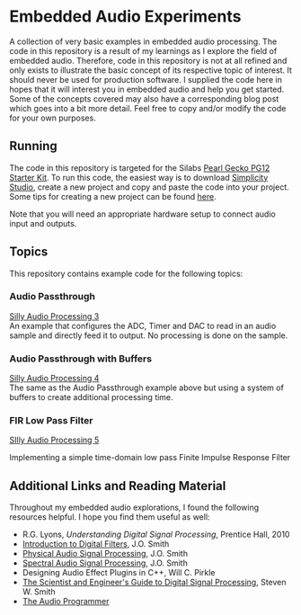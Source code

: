 # Embedded Audio Experiments

A collection of very basic examples in embedded audio processing.
The code in this repository is a result of my learnings as I explore the field of embedded audio.  Therefore, code in this repository is not at all refined and only exists to illustrate the basic concept of its respective topic of interest.  It should never be used for production software.  I supplied the code here in hopes that it will interest you in embedded audio and help you get started.  Some of the concepts covered may also have a corresponding blog post which goes into a bit more detail.  Feel free to copy and/or modify the code for your own purposes.
  
  
## Running

The code in this repository is targeted for the Silabs [Pearl Gecko PG12 Starter Kit](https://www.silabs.com/products/development-tools/mcu/32-bit/efm32-pearl-gecko-pg12-starter-kit).  To run this code, the easiest way is to download [Simplicity Studio](https://www.silabs.com/products/development-tools/software/simplicity-studio), create a new project and copy and paste the code into your project.  Some tips for creating a new project can be found [here](https://www.meoworkshop.org/silly-audio-processing-2/).  

Note that you will need an appropriate hardware setup to connect audio input and outputs.  
  
  
## Topics

This repository contains example code for the following topics:  
  
### Audio Passthrough  
[Silly Audio Processing 3](https://www.meoworkshop.org/silly-audio-processing-3/)  
An example that configures the ADC, Timer and DAC to read in an audio sample and directly feed it to output.  No processing is done on the sample.  
  
  
### Audio Passthrough with Buffers  
[Silly Audio Processing 4](https://www.meoworkshop.org/silly-audio-processing-4/)  
The same as the Audio Passthrough example above but using a system of buffers to create additional processing time.


### FIR Low Pass Filter
[SIlly Audio Processing 5](https://www.meoworkshop.org/silly-audio-processing-5/)


Implementing a simple time-domain low pass Finite Impulse Response Filter
  
  
## Additional Links and Reading Material

Throughout my embedded audio explorations, I found the following resources helpful.  I hope you find them useful as well:  

* R.G. Lyons, _Understanding Digital Signal Processing_, Prentice Hall, 2010
* [Introduction to Digital Filters](https://ccrma.stanford.edu/~jos/filters/), J.O. Smith 
* [Physical Audio Signal Processing](https://ccrma.stanford.edu/~jos/pasp/), J.O. Smith
* [Spectral Audio Signal Processing](https://ccrma.stanford.edu/~jos/sasp/), J.O. Smith
* Designing Audio Effect Plugins in C++, Will C. Pirkle
* [The Scientist and Engineer's Guide to Digital Signal Processing](http://dspguide.com), Steven W. Smith
* [The Audio Programmer](https://theaudioprogrammer.com)
